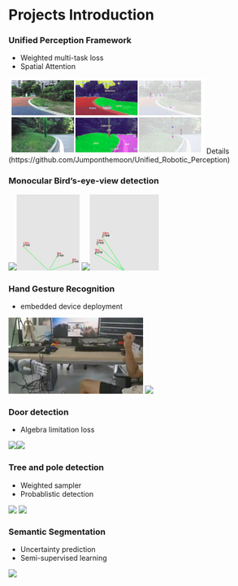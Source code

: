 # Projects Introduction

### Unified Perception Framework
- Weighted multi-task loss
- Spatial Attention
<img src="https://github.com/Jumponthemoon/Projects/blob/main/images/unified.png" height="150" />
Details (https://github.com/Jumponthemoon/Unified_Robotic_Perception)

### Monocular Bird’s-eye-view detection
<div align=left>
<img src="https://github.com/Jumponthemoon/Projects/blob/main/images/det1.png" height="150" /><img src="https://github.com/Jumponthemoon/Projects/blob/main/images/bev1.png" height="150" />
<img src="https://github.com/Jumponthemoon/Projects/blob/main/images/det2.png" height="150" /><img src="https://github.com/Jumponthemoon/Projects/blob/main/images/bev2.png" height="150" />
</div>

### Hand Gesture Recognition
- embedded device deployment
<div align=left>
<img src="https://github.com/Jumponthemoon/Projects/blob/main/images/hand2.gif" height="150" />
<img src="https://github.com/Jumponthemoon/Projects/blob/main/images/hand1.gif" height="150" />
</div>

### Door detection
- Algebra limitation loss
<div align=left>
<img src="https://github.com/Jumponthemoon/Projects/blob/main/images/Door1.gif" height="150" /><img src="https://github.com/Jumponthemoon/Projects/blob/main/images/Door2.gif" height="150" />
</div>

### Tree and pole detection
- Weighted sampler
- Probablistic detection
<div align=left>
<img src="https://github.com/Jumponthemoon/Projects/blob/main/images/outdoor.gif" height="150" />
<img src="https://github.com/Jumponthemoon/Projects/blob/main/images/outdoor2.gif" height="150" />
</div>

### Semantic Segmentation
- Uncertainty prediction
- Semi-supervised learning
<div align=left>
<img src="https://github.com/Jumponthemoon/Projects/blob/main/images/seg-conf.gif" height="150" />
</div>



